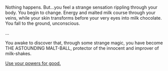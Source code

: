 Nothing happens. But...you feel a strange sensation rippling through your
body. You begin to change. Energy and malted milk course through your veins, 
while your skin transforms before your very eyes into milk chocolate. 
You fall to the ground, unconscious. 

...

You awake to discover that, through some strange magic, 
you have become THE ASTOUNDING MALT-BALL, protector of the innocent
and improver of milk-shakes.

[Use your powers for good.](../use-powers/use-powers.md)